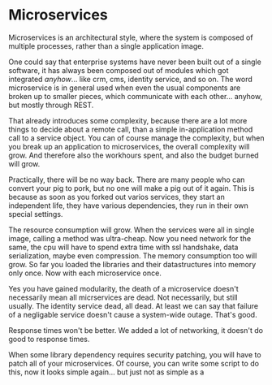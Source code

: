 # Microservices

Microservices is an architectural style, where the system is composed of multiple processes, rather than a single application image.

One could say that enterprise systems have never been built out of a single software, it has always been composed out of modules which got integrated _anyhow_... like crm, cms, identity service, and so on.
The word microservice is in general used when even the usual components are broken up to smaller pieces, which communicate with each other... anyhow, but mostly through REST.

That already introduces some complexity, because there are a lot more things to decide about a remote call, than a simple in-application method call to a service object.
You can of course manage the complexity, but when you break up an application to microservices, the overall complexity will grow. And therefore also the workhours spent, and also the budget burned will grow.

Practically, there will be no way back. There are many people who can convert your pig to pork, but no one will make a pig out of it again.
This is because as soon as you forked out varios services, they start an independent life, they have various dependencies, they run in their own special settings.

The resource consumption will grow. When the services were all in single image, calling a method was ultra-cheap. Now you need network for the same, the cpu will have to spend extra time with ssl handshake, data serialization, maybe even compression.
The memory consumption too will grow. So far you loaded the libraries and their datastructures into memory only once. Now with each microservice once.

Yes you have gained modularity, the death of a microservice doesn't necessarily mean all micrservices are dead. Not necessarily, but still usually. The identity service dead, all dead. At least we can say that failure of a negligable service doesn't cause a system-wide outage. That's good.

Response times won't be better. We added a lot of networking, it doesn't do good to response times.

When some library dependency requires security patching, you will have to patch all of your microservices. Of course, you can write some script to do this, now it looks simple again... but just not as simple as a 


